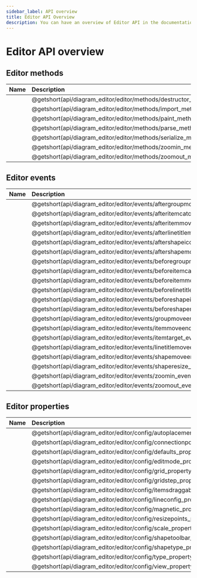 ```yaml
---
sidebar_label: API overview
title: Editor API Overview
description: You can have an overview of Editor API in the documentation of the DHTMLX JavaScript Diagram library. Browse developer guides and API reference, try out code examples and live demos, and download a free 30-day evaluation version of DHTMLX Diagram.
---
```


# Editor API overview

## Editor methods

| Name                                                          | Description                                                           |
| :------------------------------------------------------------ | :-------------------------------------------------------------------- |
| [](api/diagram_editor/editor/methods/destructor_method.md)    | @getshort(api/diagram_editor/editor/methods/destructor_method.md)     |
| [](api/diagram_editor/editor/methods/import_method.md)        | @getshort(api/diagram_editor/editor/methods/import_method.md)         |
| [](api/diagram_editor/editor/methods/paint_method.md)         | @getshort(api/diagram_editor/editor/methods/paint_method.md)          |
| [](api/diagram_editor/editor/methods/parse_method.md)         | @getshort(api/diagram_editor/editor/methods/parse_method.md)          |
| [](api/diagram_editor/editor/methods/serialize_method.md)     | @getshort(api/diagram_editor/editor/methods/serialize_method.md)      |
| [](api/diagram_editor/editor/methods/zoomin_method.md)        | @getshort(api/diagram_editor/editor/methods/zoomin_method.md)         |
| [](api/diagram_editor/editor/methods/zoomout_method.md)       | @getshort(api/diagram_editor/editor/methods/zoomout_method.md)        |

## Editor events

| Name                                                          | Description                                                           |
| :-------------------------------------------------------- | :---------------------------------------------------------------- |
| [](api/diagram_editor/editor/events/aftergroupmove_event.md)      | @getshort(api/diagram_editor/editor/events/aftergroupmove_event.md)        |
| [](api/diagram_editor/editor/events/afteritemcatch_event.md)      | @getshort(api/diagram_editor/editor/events/afteritemcatch_event.md)        |
| [](api/diagram_editor/editor/events/afteritemmove_event.md)       | @getshort(api/diagram_editor/editor/events/afteritemmove_event.md)         |
| [](api/diagram_editor/editor/events/afterlinetitlemove_event.md) | @getshort(api/diagram_editor/editor/events/afterlinetitlemove_event.md)  |
| [](api/diagram_editor/editor/events/aftershapeiconclick_event.md)| @getshort(api/diagram_editor/editor/events/aftershapeiconclick_event.md) |
| [](api/diagram_editor/editor/events/aftershapemove_event.md)      | @getshort(api/diagram_editor/editor/events/aftershapemove_event.md)       |
| [](api/diagram_editor/editor/events/beforegroupmove_event.md)      | @getshort(api/diagram_editor/editor/events/beforegroupmove_event.md)       |
| [](api/diagram_editor/editor/events/beforeitemcatch_event.md)      | @getshort(api/diagram_editor/editor/events/beforeitemcatch_event.md)       |
| [](api/diagram_editor/editor/events/beforeitemmove_event.md)      | @getshort(api/diagram_editor/editor/events/beforeitemmove_event.md)       |
| [](api/diagram_editor/editor/events/beforelinetitlemove_event.md)| @getshort(api/diagram_editor/editor/events/beforelinetitlemove_event.md) |
| [](api/diagram_editor/editor/events/beforeshapeiconclick_event.md) | @getshort(api/diagram_editor/editor/events/beforeshapeiconclick_event.md) |
| [](api/diagram_editor/editor/events/beforeshapemove_event.md)      | @getshort(api/diagram_editor/editor/events/beforeshapemove_event.md)       |
| [](api/diagram_editor/editor/events/groupmoveend_event.md)          | @getshort(api/diagram_editor/editor/events/groupmoveend_event.md)           |
| [](api/diagram_editor/editor/events/itemmoveend_event.md)          | @getshort(api/diagram_editor/editor/events/itemmoveend_event.md)           |
| [](api/diagram_editor/editor/events/itemtarget_event.md)          | @getshort(api/diagram_editor/editor/events/itemtarget_event.md)           |
| [](api/diagram_editor/editor/events/linetitlemoveend_event.md)      | @getshort(api/diagram_editor/editor/events/linetitlemoveend_event.md)       |
| [](api/diagram_editor/editor/events/shapemoveend_event.md)          | @getshort(api/diagram_editor/editor/events/shapemoveend_event.md)           |
| [](api/diagram_editor/editor/events/shaperesize_event.md)          | @getshort(api/diagram_editor/editor/events/shaperesize_event.md)           |
| [](api/diagram_editor/editor/events/zoomin_event.md)              | @getshort(api/diagram_editor/editor/events/zoomin_event.md)               |
| [](api/diagram_editor/editor/events/zoomout_event.md)              | @getshort(api/diagram_editor/editor/events/zoomout_event.md)               |

## Editor properties

| Name                                                          | Description                                                       |
| :--------------------------------------------------------- | :------------------------------------------------------------- |
| [](api/diagram_editor/editor/config/autoplacement_property.md)   | @getshort(api/diagram_editor/editor/config/autoplacement_property.md) |
| [](api/diagram_editor/editor/config/connectionpoints_property.md) | @getshort(api/diagram_editor/editor/config/connectionpoints_property.md) |
| [](api/diagram_editor/editor/config/defaults_property.md)         | @getshort(api/diagram_editor/editor/config/defaults_property.md)       |
| [](api/diagram_editor/editor/config/editmode_property.md)         | @getshort(api/diagram_editor/editor/config/editmode_property.md)       |
| [](api/diagram_editor/editor/config/grid_property.md)             | @getshort(api/diagram_editor/editor/config/grid_property.md)          |
| [](api/diagram_editor/editor/config/gridstep_property.md)         | @getshort(api/diagram_editor/editor/config/gridstep_property.md)       |
| [](api/diagram_editor/editor/config/itemsdraggable_property.md)   | @getshort(api/diagram_editor/editor/config/itemsdraggable_property.md)|
| [](api/diagram_editor/editor/config/lineconfig_property.md)         | @getshort(api/diagram_editor/editor/config/lineconfig_property.md)    |
| [](api/diagram_editor/editor/config/magnetic_property.md)         | @getshort(api/diagram_editor/editor/config/magnetic_property.md)      |
| [](api/diagram_editor/editor/config/resizepoints_property.md)     | @getshort(api/diagram_editor/editor/config/resizepoints_property.md)  |
| [](api/diagram_editor/editor/config/scale_property.md)             | @getshort(api/diagram_editor/editor/config/scale_property.md)         |
| [](api/diagram_editor/editor/config/shapetoolbar_property.md)     | @getshort(api/diagram_editor/editor/config/shapetoolbar_property.md)  |
| [](api/diagram_editor/editor/config/shapetype_property.md)         | @getshort(api/diagram_editor/editor/config/shapetype_property.md)     |
| [](api/diagram_editor/editor/config/type_property.md)             | @getshort(api/diagram_editor/editor/config/type_property.md)          |
| [](api/diagram_editor/editor/config/view_property.md)             | @getshort(api/diagram_editor/editor/config/view_property.md)          |
